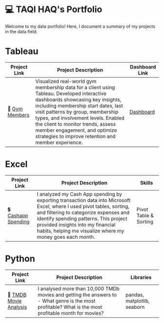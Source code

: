 # 💻 TAQI HAQ's Portfolio
Welcome to my data portfolio! Here, I document a summary of my projects in the data field.

# Tableau

| Project Link | Project Description | Dashboard Link |
|---|---|---|
| 💪 [Gym Members](https://github.com/haqtaqi/portfolio) | Visualized real-world gym membership data for a client using Tableau. Developed interactive dashboards showcasing key insights, including membership start dates, last visit patterns by group, membership types, and involvement levels. Enabled the client to monitor trends, assess member engagement, and optimize strategies to improve retention and member experience. | [Dashboard](https://public.tableau.com/app/profile/taqihaq/viz/Gym_17379196553110/Dashboard1) |

# Excel

| Project Link | Project Description | Skills |
|---|---|---|
| 💲 [Cashapp Spending](https://github.com/haqtaqi/portfolio) |I analyzed my Cash App spending by exporting transaction data into Microsoft Excel, where I used pivot tables, sorting, and filtering to categorize expenses and identify spending patterns. This project provided insights into my financial habits, helping me visualize where my money goes each month.	 | Pivot Table & Sorting |


# Python

| Project Link | Project Description | Libraries |
|---|---|---|
| 🦠 [TMDB Movie Analysis](https://github.com/haqtaqi/portfolio) |I analysed more than 10,000 TMDb movies and getting the answers to - What genre is the most profitable? What is the most profitable month for movies?	 | pandas, matplotlib, seaborn |





